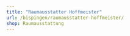 ```yaml
---
title: "Raumausstatter Hoffmeister"
url: /bispingen/raumausstatter-hoffmeister/
shop: Raumausstattung
---
```

